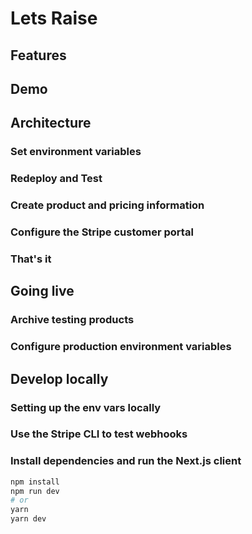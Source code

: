 # Lets Raise

## Features

## Demo

## Architecture

### Set environment variables

### Redeploy and Test

### Create product and pricing information

### Configure the Stripe customer portal

### That's it

## Going live

### Archive testing products

### Configure production environment variables

## Develop locally

### Setting up the env vars locally

### Use the Stripe CLI to test webhooks

### Install dependencies and run the Next.js client

```bash
npm install
npm run dev
# or
yarn
yarn dev
```

